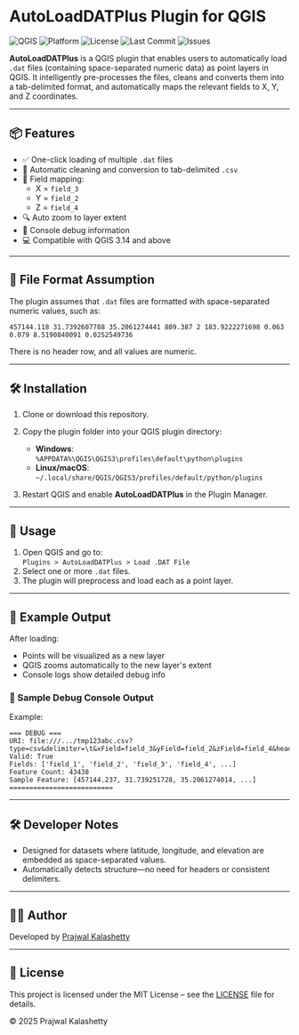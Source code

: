 # AutoLoadDATPlus Plugin for QGIS

![QGIS](https://img.shields.io/badge/QGIS-3.14+-green?logo=qgis)
![Platform](https://img.shields.io/badge/Platform-Windows%20%7C%20Linux%20%7C%20macOS-blue)
![License](https://img.shields.io/github/license/Hubber86/AutoLoadDATPlus)
![Last Commit](https://img.shields.io/github/last-commit/Hubber86/AutoLoadDATPlus)
![Issues](https://img.shields.io/github/issues/Hubber86/AutoLoadDATPlus)

**AutoLoadDATPlus** is a QGIS plugin that enables users to automatically load `.dat` files (containing space-separated numeric data) as point layers in QGIS. It intelligently pre-processes the files, cleans and converts them into a tab-delimited format, and automatically maps the relevant fields to X, Y, and Z coordinates.

---

## 📦 Features

- ✅ One-click loading of multiple `.dat` files
- 🧹 Automatic cleaning and conversion to tab-delimited `.csv`
- 🧭 Field mapping:
  - X = `field_3`
  - Y = `field_2`
  - Z = `field_4`
- 🔍 Auto zoom to layer extent
- 🐞 Console debug information
- 💻 Compatible with QGIS 3.14 and above

---

## 📂 File Format Assumption

The plugin assumes that `.dat` files are formatted with space-separated numeric values, such as:

```
457144.118 31.7392607788 35.2061274441 809.387 2 183.9222271698 0.063 0.079 8.5190840091 0.0252549736
```


There is no header row, and all values are numeric.

---

## 🛠 Installation

1. Clone or download this repository.
2. Copy the plugin folder into your QGIS plugin directory:

   - **Windows**:  
     `%APPDATA%\QGIS\QGIS3\profiles\default\python\plugins`
   - **Linux/macOS**:  
     `~/.local/share/QGIS/QGIS3/profiles/default/python/plugins`

3. Restart QGIS and enable **AutoLoadDATPlus** in the Plugin Manager.

---

## 🚀 Usage

1. Open QGIS and go to:  
   `Plugins > AutoLoadDATPlus > Load .DAT File`
2. Select one or more `.dat` files.
3. The plugin will preprocess and load each as a point layer.

---

## 📸 Example Output

After loading:

- Points will be visualized as a new layer
- QGIS zooms automatically to the new layer's extent
- Console logs show detailed debug info

### 🔧 Sample Debug Console Output

Example:
```
=== DEBUG ===
URI: file:///.../tmp123abc.csv?type=csv&delimiter=\t&xField=field_3&yField=field_2&zField=field_4&header=no&...
Valid: True
Fields: ['field_1', 'field_2', 'field_3', 'field_4', ...]
Feature Count: 43438
Sample Feature: [457144.237, 31.739251728, 35.2061274014, ...]
==========================
```
---

## 🛠 Developer Notes

- Designed for datasets where latitude, longitude, and elevation are embedded as space-separated values.
- Automatically detects structure—no need for headers or consistent delimiters.

---

## 🧑‍💻 Author

Developed by [Prajwal Kalashetty](https://github.com/Hubber86)

---

## 📄 License

This project is licensed under the MIT License – see the [LICENSE](LICENSE) file for details.

© 2025 Prajwal Kalashetty
